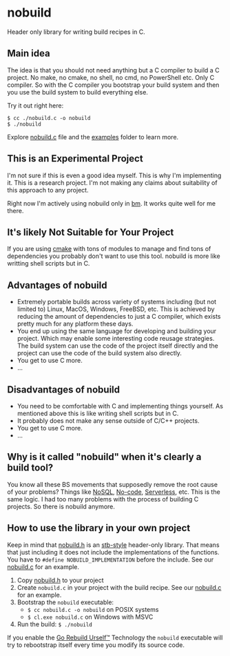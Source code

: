 # nobuild

Header only library for writing build recipes in C.

## Main idea

The idea is that you should not need anything but a C compiler to build a C project. No make, no cmake, no shell, no cmd, no PowerShell etc. Only C compiler. So with the C compiler you bootstrap your build system and then you use the build system to build everything else.

Try it out right here:

```console
$ cc ./nobuild.c -o nobuild
$ ./nobuild
```

Explore [nobuild.c](./nobuild.c) file and the [examples](./examples) folder to learn more.

## This is an Experimental Project

I'm not sure if this is even a good idea myself. This is why I'm implementing it. This is a research project. I'm not making any claims about suitability of this approach to any project.

Right now I'm actively using nobuild only in [bm](https://github.com/tsoding/bm). It works quite well for me there.

## It's likely Not Suitable for Your Project

If you are using [cmake](https://cmake.org/) with tons of modules to manage and find tons of dependencies you probably don't want to use this tool. nobuild is more like writting shell scripts but in C.

## Advantages of nobuild

- Extremely portable builds across variety of systems including (but not limited to) Linux, MacOS, Windows, FreeBSD, etc. This is achieved by reducing the amount of dependencies to just a C compiler, which exists pretty much for any platform these days.
- You end up using the same language for developing and building your project. Which may enable some interesting code reusage strategies. The build system can use the code of the project itself directly and the project can use the code of the build system also directly.
- You get to use C more.
- ...

## Disadvantages of nobuild

- You need to be comfortable with C and implementing things yourself. As mentioned above this is like writing shell scripts but in C.
- It probably does not make any sense outside of C/C++ projects.
- You get to use C more.
- ...

## Why is it called "nobuild" when it's clearly a build tool?

You know all these BS movements that supposedly remove the root cause of your problems? Things like [NoSQL](https://en.wikipedia.org/wiki/NoSQL), [No-code](https://en.wikipedia.org/wiki/No-code_development_platform), [Serverless](https://en.wikipedia.org/wiki/Serverless_computing), etc. This is the same logic. I had too many problems with the process of building C projects. So there is nobuild anymore.

## How to use the library in your own project

Keep in mind that [nobuild.h](./nobuild.h) is an [stb-style](https://github.com/nothings/stb/blob/master/docs/stb_howto.txt) header-only library. That means that just including it does not include the implementations of the functions. You have to `#define NOBUILD_IMPLEMENTATION` before the include. See our [nobuild.c](./nobuild.c) for an example.

1. Copy [nobuild.h](./nobuild.h) to your project
2. Create `nobuild.c` in your project with the build recipe. See our [nobuild.c](./nobuild.c) for an example.
3. Bootstrap the `nobuild` executable:
   - `$ cc nobuild.c -o nobuild` on POSIX systems
   - `$ cl.exe nobuild.c` on Windows with MSVC
4. Run the build: `$ ./nobuild`

If you enable the [Go Rebuild Urself™](https://github.com/tsoding/nobuild/blob/d2bd711f0e2bcff0651850cd795509ab104ad9d4/nobuild.h#L218-L239) Technology the `nobuild` executable will try to rebootstrap itself every time you modify its source code.
